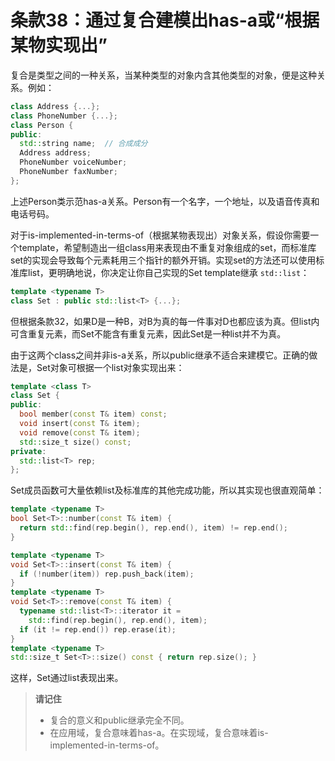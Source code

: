 # 条款38：通过复合建模出has-a或“根据某物实现出”

复合是类型之间的一种关系，当某种类型的对象内含其他类型的对象，便是这种关系。例如：

```cpp
class Address {...};
class PhoneNumber {...};
class Person {
public:
  std::string name;  // 合成成分
  Address address;
  PhoneNumber voiceNumber;
  PhoneNumber faxNumber;
};
```

上述Person类示范has-a关系。Person有一个名字，一个地址，以及语音传真和电话号码。

对于is-implemented-in-terms-of（根据某物表现出）对象关系，假设你需要一个template，希望制造出一组class用来表现由不重复对象组成的set，而标准库set的实现会导致每个元素耗用三个指针的额外开销。实现set的方法还可以使用标准库list，更明确地说，你决定让你自己实现的Set template继承 `std::list`：

```cpp
template <typename T>
class Set : public std::list<T> {...};
```

但根据条款32，如果D是一种B，对B为真的每一件事对D也都应该为真。但list内可含重复元素，而Set不能含有重复元素，因此Set是一种list并不为真。

由于这两个class之间并非is-a关系，所以public继承不适合来建模它。正确的做法是，Set对象可根据一个list对象实现出来：

```cpp
template <class T>
class Set {
public:
  bool member(const T& item) const;
  void insert(const T& item);
  void remove(const T& item);
  std::size_t size() const;
private:
  std::list<T> rep;
};
```

Set成员函数可大量依赖list及标准库的其他完成功能，所以其实现也很直观简单：

```cpp
template <typename T>
bool Set<T>::number(const T& item) {
  return std::find(rep.begin(), rep.end(), item) != rep.end();
}

template <typename T>
void Set<T>::insert(const T& item) {
  if (!number(item)) rep.push_back(item);
}
template <typename T>
void Set<T>::remove(const T& item) {
  typename std::list<T>::iterator it =
    std::find(rep.begin(), rep.end(), item);
  if (it != rep.end()) rep.erase(it);
}
template <typename T>
std::size_t Set<T>::size() const { return rep.size(); }
```

这样，Set通过list表现出来。

> **请记住**
>
> - 复合的意义和public继承完全不同。
> - 在应用域，复合意味着has-a。在实现域，复合意味着is-implemented-in-terms-of。